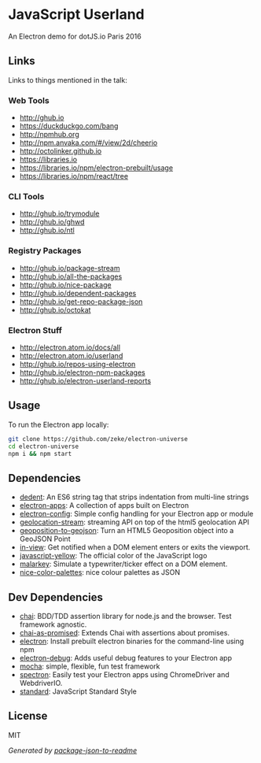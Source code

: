 # JavaScript Userland

An Electron demo for dotJS.io Paris 2016

## Links

Links to things mentioned in the talk:

### Web Tools

- http://ghub.io
- https://duckduckgo.com/bang
- http://npmhub.org
- http://npm.anvaka.com/#/view/2d/cheerio
- http://octolinker.github.io
- https://libraries.io
- https://libraries.io/npm/electron-prebuilt/usage
- https://libraries.io/npm/react/tree

### CLI Tools

- http://ghub.io/trymodule
- http://ghub.io/ghwd
- http://ghub.io/ntl

### Registry Packages

- http://ghub.io/package-stream
- http://ghub.io/all-the-packages
- http://ghub.io/nice-package
- http://ghub.io/dependent-packages
- http://ghub.io/get-repo-package-json
- http://ghub.io/octokat

### Electron Stuff

- http://electron.atom.io/docs/all
- http://electron.atom.io/userland
- http://ghub.io/repos-using-electron
- http://ghub.io/electron-npm-packages
- http://ghub.io/electron-userland-reports

## Usage

To run the Electron app locally:

```sh
git clone https://github.com/zeke/electron-universe
cd electron-universe
npm i && npm start
```

## Dependencies

- [dedent](https://github.com/dmnd/dedent): An ES6 string tag that strips indentation from multi-line strings
- [electron-apps](https://github.com/zeke/electron-apps): A collection of apps built on Electron
- [electron-config](https://github.com/sindresorhus/electron-config): Simple config handling for your Electron app or module
- [geolocation-stream](https://github.com/maxogden/domnode-geolocation): streaming API on top of the html5 geolocation API
- [geoposition-to-geojson](https://github.com/zeke/geoposition-to-geojson): Turn an HTML5 Geoposition object into a GeoJSON Point
- [in-view](): Get notified when a DOM element enters or exits the viewport.
- [javascript-yellow](https://github.com/zeke/javascript-yellow): The official color of the JavaScript logo
- [malarkey](https://github.com/yuanqing/malarkey): Simulate a typewriter/ticker effect on a DOM element.
- [nice-color-palettes](https://github.com/Jam3/nice-color-palettes): nice colour palettes as JSON

## Dev Dependencies

- [chai](https://github.com/chaijs/chai): BDD/TDD assertion library for node.js and the browser. Test framework agnostic.
- [chai-as-promised](https://github.com/domenic/chai-as-promised): Extends Chai with assertions about promises.
- [electron](https://github.com/electron-userland/electron-prebuilt): Install prebuilt electron binaries for the command-line using npm
- [electron-debug](https://github.com/sindresorhus/electron-debug): Adds useful debug features to your Electron app
- [mocha](https://github.com/mochajs/mocha): simple, flexible, fun test framework
- [spectron](https://github.com/electron/spectron): Easily test your Electron apps using ChromeDriver and WebdriverIO.
- [standard](https://github.com/feross/standard): JavaScript Standard Style

## License

MIT

_Generated by [package-json-to-readme](https://github.com/zeke/package-json-to-readme)_

